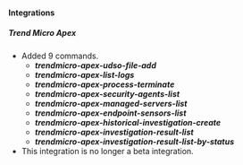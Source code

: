 
#### Integrations
##### Trend Micro Apex
- Added 9 commands.
    - ***trendmicro-apex-udso-file-add***
    - ***trendmicro-apex-list-logs***
    - ***trendmicro-apex-process-terminate***
    - ***trendmicro-apex-security-agents-list***
    - ***trendmicro-apex-managed-servers-list***
    - ***trendmicro-apex-endpoint-sensors-list***
    - ***trendmicro-apex-historical-investigation-create***
    - ***trendmicro-apex-investigation-result-list***
    - ***trendmicro-apex-investigation-result-list-by-status***
- This integration is no longer a beta integration.
